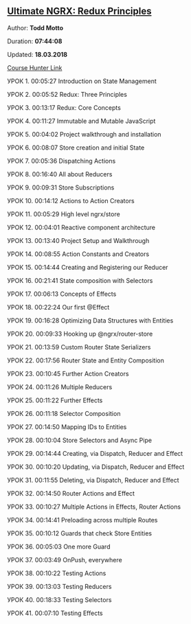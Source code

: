 
## [Ultimate NGRX: Redux Principles](https://www.youtube.com/playlist?list=PLW2eQOsUPlWJRfWGOi9gZdc3rE4Fke0Wv)

Author: **Todd Motto**

Duration: **07:44:08**

Updated: **18.03.2018**

[Course Hunter Link](https://coursehunter.net/course/ngrx-store-effects)

УРОК 1.
00:05:27
Introduction on State Management

УРОК 2.
00:05:52
Redux: Three Principles

УРОК 3.
00:13:17
Redux: Core Concepts

УРОК 4.
00:11:27
Immutable and Mutable JavaScript

УРОК 5.
00:04:02
Project walkthrough and installation

УРОК 6.
00:08:07
Store creation and initial State

УРОК 7.
00:05:36
Dispatching Actions

УРОК 8.
00:16:40
All about Reducers

УРОК 9.
00:09:31
Store Subscriptions

УРОК 10.
00:14:12
Actions to Action Creators

УРОК 11.
00:05:29
High level ngrx/store

УРОК 12.
00:04:01
Reactive component architecture

УРОК 13.
00:13:40
Project Setup and Walkthrough

УРОК 14.
00:08:55
Action Constants and Creators

УРОК 15.
00:14:44
Creating and Registering our Reducer

УРОК 16.
00:21:41
State composition with Selectors

УРОК 17.
00:06:13
Concepts of Effects

УРОК 18.
00:22:24
Our first @Effect

УРОК 19.
00:16:28
Optimizing Data Structures with Entities

УРОК 20.
00:09:33
Hooking up @ngrx/router-store

УРОК 21.
00:13:59
Custom Router State Serializers

УРОК 22.
00:17:56
Router State and Entity Composition

УРОК 23.
00:10:45
Further Action Creators

УРОК 24.
00:11:26
Multiple Reducers

УРОК 25.
00:11:22
Further Effects

УРОК 26.
00:11:18
Selector Composition

УРОК 27.
00:14:50
Mapping IDs to Entities

УРОК 28.
00:10:04
Store Selectors and Async Pipe

УРОК 29.
00:14:44
Creating, via Dispatch, Reducer and Effect

УРОК 30.
00:10:20
Updating, via Dispatch, Reducer and Effect

УРОК 31.
00:11:55
Deleting, via Dispatch, Reducer and Effect

УРОК 32.
00:14:50
Router Actions and Effect

УРОК 33.
00:10:27
Multiple Actions in Effects, Router Actions

УРОК 34.
00:14:41
Preloading across multiple Routes

УРОК 35.
00:10:12
Guards that check Store Entities

УРОК 36.
00:05:03
One more Guard

УРОК 37.
00:03:49
OnPush, everywhere

УРОК 38.
00:10:22
Testing Actions

УРОК 39.
00:13:03
Testing Reducers

УРОК 40.
00:18:33
Testing Selectors

УРОК 41.
00:07:10
Testing Effects
